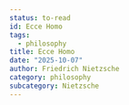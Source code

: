 ```yaml
---
status: to-read
id: Ecce Homo
tags:
  - philosophy
title: Ecce Homo
date: "2025-10-07"
author: Friedrich Nietzsche
category: philosophy
subcategory: Nietzsche
---
```

